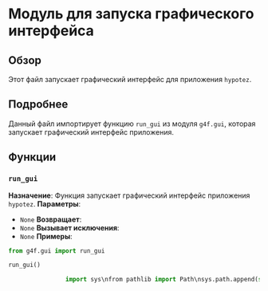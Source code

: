 # Модуль для запуска графического интерфейса 
## Обзор

Этот файл запускает графический интерфейс для приложения `hypotez`.

## Подробнее

Данный файл импортирует функцию `run_gui` из модуля `g4f.gui`, которая запускает графический интерфейс приложения. 

## Функции

### `run_gui`

**Назначение**:  Функция запускает графический интерфейс приложения `hypotez`.
**Параметры**:  
- `None`
**Возвращает**: 
- `None`
**Вызывает исключения**: 
- `None`
**Примеры**:
```python
from g4f.gui import run_gui

run_gui()
```
```python
                import sys\nfrom pathlib import Path\nsys.path.append(str(Path(__file__).parent.parent.parent))\n\nfrom g4f.gui import run_gui\nrun_gui()\n\n
